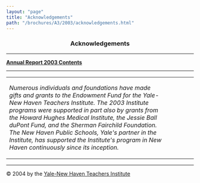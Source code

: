 ```yaml
---
layout: "page"
title: "Acknowledgements"
path: "/brochures/A3/2003/acknowledgements.html"
---
```

<main>
<center>
<a name="top"></a><b><h3>Acknowledgements</h3></b></center>
<hr/>
<b><a href="index.html">Annual Report 2003 Contents</a>
</b>
<hr/>
<table cellpadding="2">
<tbody><tr>
<td width="85%"><p>
<i>
Numerous individuals and foundations have made gifts and grants to the Endowment Fund for the Yale-New Haven Teachers Institute. The 2003 Institute programs were supported in part also by grants from the Howard Hughes Medical Institute, the Jessie Ball duPont Fund, and the Sherman Fairchild Foundation. The New Haven Public Schools, Yale's partner in the Institute, has supported the Institute's program in New Haven continuously since its inception.
</i>
</p>
</td>
<td width="15%">
</td>
</tr>
</tbody></table>
<hr/>
<div align="LEFT">© 2004 by the <a href="/">Yale-New Haven Teachers Institute</a>
</div></main>